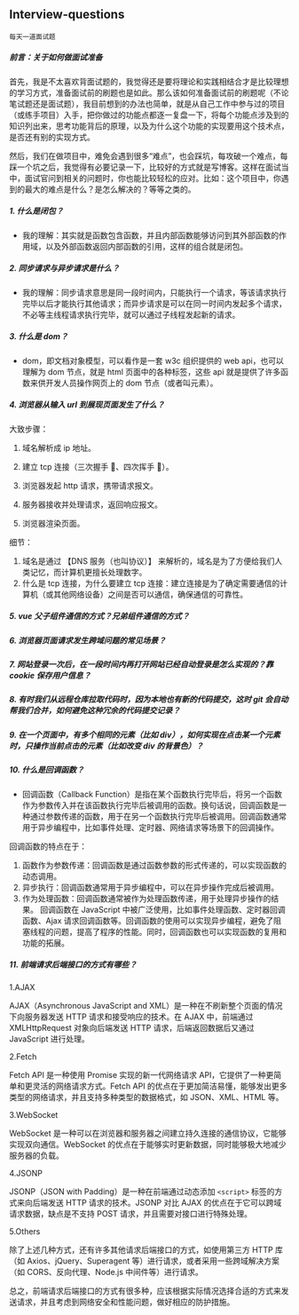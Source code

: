 ## Interview-questions

`每天一道面试题`

##### 前言：关于如何做面试准备

首先，我是不太喜欢背面试题的，我觉得还是要将理论和实践相结合才是比较理想的学习方式，准备面试前的刷题也是如此。那么该如何准备面试前的刷题呢（不论笔试题还是面试题），我目前想到的办法也简单，就是从自己工作中参与过的项目（或练手项目）入手，把你做过的功能点都逐一复盘一下，将每个功能点涉及到的知识列出来，思考功能背后的原理，以及为什么这个功能的实现要用这个技术点，是否还有别的实现方式。

然后，我们在做项目中，难免会遇到很多“难点”，也会踩坑，每攻破一个难点，每踩一个坑之后，我觉得有必要记录一下，比较好的方式就是写博客。这样在面试当中，面试官问到相关的问题时，你也能比较轻松的应对。比如：这个项目中，你遇到的最大的难点是什么？是怎么解决的？等等之类的。

##### 1. 什么是闭包？

- 我的理解：其实就是函数包含函数，并且内部函数能够访问到其外部函数的作用域，以及外部函数返回内部函数的引用，这样的组合就是闭包。

##### 2. 同步请求与异步请求是什么？

- 我的理解：同步请求意思是同一段时间内，只能执行一个请求，等该请求执行完毕以后才能执行其他请求；而异步请求是可以在同一时间内发起多个请求，不必等主线程请求执行完毕，就可以通过子线程发起新的请求。

##### 3. 什么是 dom？

- dom，即文档对象模型，可以看作是一套 w3c 组织提供的 web api，也可以理解为 dom 节点，就是 html 页面中的各种标签，这些 api 就是提供了许多函数来供开发人员操作网页上的 dom 节点（或者叫元素）。

##### 4. 浏览器从输入 url 到展现页面发生了什么？

大致步骤：

1. 域名解析成 ip 地址。

2. 建立 tcp 连接（三次握手 🤝、四次挥手 🙋）。

3. 浏览器发起 http 请求，携带请求报文。
4. 服务器接收并处理请求，返回响应报文。
5. 浏览器渲染页面。

细节：

1. 域名是通过 【DNS 服务（也叫协议）】 来解析的，域名是为了方便给我们人类记忆，而计算机更擅长处理数字。
2. 什么是 tcp 连接，为什么要建立 tcp 连接：建立连接是为了确定需要通信的计算机（或其他网络设备）之间是否可以通信，确保通信的可靠性。

##### 5. vue 父子组件通信的方式？兄弟组件通信的方式？

##### 6. 浏览器页面请求发生跨域问题的常见场景？

##### 7. 网站登录一次后，在一段时间内再打开网站已经自动登录是怎么实现的？靠 cookie 保存用户信息？

##### 8. 有时我们从远程仓库拉取代码时，因为本地也有新的代码提交，这时 git 会自动帮我们合并，如何避免这种冗余的代码提交记录？

##### 9. 在一个页面中，有多个相同的元素（比如 div），如何实现在点击某一个元素时，只操作当前点击的元素（比如改变 div 的背景色）？

##### 10. 什么是回调函数？

- 回调函数（Callback Function）是指在某个函数执行完毕后，将另一个函数作为参数传入并在该函数执行完毕后被调用的函数。换句话说，回调函数是一种通过参数传递的函数，用于在另一个函数执行完毕后被调用。回调函数通常用于异步编程中，比如事件处理、定时器、网络请求等场景下的回调操作。

回调函数的特点在于：

1. 函数作为参数传递：回调函数是通过函数参数的形式传递的，可以实现函数的动态调用。
2. 异步执行：回调函数通常用于异步编程中，可以在异步操作完成后被调用。
3. 作为处理函数：回调函数通常被作为处理函数传递，用于处理异步操作的结果。
   回调函数在 JavaScript 中被广泛使用，比如事件处理函数、定时器回调函数、Ajax 请求回调函数等。回调函数的使用可以实现异步编程，避免了阻塞线程的问题，提高了程序的性能。同时，回调函数也可以实现函数的复用和功能的拓展。

##### 11. 前端请求后端接口的方式有哪些？

1.AJAX

AJAX（Asynchronous JavaScript and XML）是一种在不刷新整个页面的情况下向服务器发送 HTTP 请求和接受响应的技术。在 AJAX 中，前端通过 XMLHttpRequest 对象向后端发送 HTTP 请求，后端返回数据后又通过 JavaScript 进行处理。

2.Fetch

Fetch API 是一种使用 Promise 实现的新一代网络请求 API，它提供了一种更简单和更灵活的网络请求方式。Fetch API 的优点在于更加简洁易懂，能够发出更多类型的网络请求，并且支持多种类型的数据格式，如 JSON、XML、HTML 等。

3.WebSocket

WebSocket 是一种可以在浏览器和服务器之间建立持久连接的通信协议，它能够实现双向通信。WebSocket 的优点在于能够实时更新数据，同时能够极大地减少服务器的负载。

4.JSONP

JSONP（JSON with Padding）是一种在前端通过动态添加 `<script>` 标签的方式来向后端发送 HTTP 请求的技术。JSONP 对比 AJAX 的优点在于它可以跨域请求数据，缺点是不支持 POST 请求，并且需要对接口进行特殊处理。

5.Others

除了上述几种方式，还有许多其他请求后端接口的方式，如使用第三方 HTTP 库（如 Axios、jQuery、Superagent 等）进行请求，或者采用一些跨域解决方案（如 CORS、反向代理、Node.js 中间件等）进行请求。

总之，前端请求后端接口的方式有很多种，应该根据实际情况选择合适的方式来发送请求，并且考虑到网络安全和性能问题，做好相应的防护措施。

